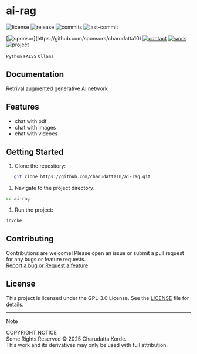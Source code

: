 # ai-rag

<!-- Badges: Project Status GitHub -->
![license](https://flat.badgen.net/static/license/GPL-3.0/blue)
![release](https://flat.badgen.net/github/release/charudatta10/ai-rag)
![commits](https://flat.badgen.net/github/commits/charudatta10/ai-rag)
![last-commit](https://flat.badgen.net/github/last-commit/charudatta10/ai-rag)

[![sponsor](https://flat.badgen.net//static/sponsor/%E2%9D%A4?)](https://github.com/sponsors/charudatta10)
[![contact](https://flat.badgen.net//static/contact/%E2%98%8E)](https://charudatta10.github.io/LinkNet/)
[![work](https://flat.badgen.net//static/portfolio/%F0%9F%96%BF)](https://charudatta10.github.io/myblog/)
![project](https://flat.badgen.net///static/project/ai-rag)

<!-- Badges: Tools used -->
`Python` `FAISS` `Ollama` 

## Documentation

Retrival augmented generative AI network  

## Features

- chat with pdf 
- chat with images 
- chat with videoes 


## Getting Started

1. Clone the repository:

```bash
   git clone https://github.com/charudatta10/ai-rag.git
```

1. Navigate to the project directory:

```bash
cd ai-rag
```

1. Run the project:

```bash
invoke
```

## Contributing

Contributions are welcome! Please open an issue or submit a pull request for any bugs or feature requests.  
[Report a bug or Request a feature](https://github.com/charudatta10/ai-rag/issues)

## License

This project is licensed under the GPL-3.0 License. See the [LICENSE](https://github.com/charudatta10/ai-rag/blob/main/LICENSE) file for details.

---

> [!NOTE]
>
> COPYRIGHT NOTICE  
> Some Rights Reserved © 2025 Charudatta Korde.  
> This work and its derivatives may only be used with full attribution.

<!-- Acknowledgment, References, Misc -->
